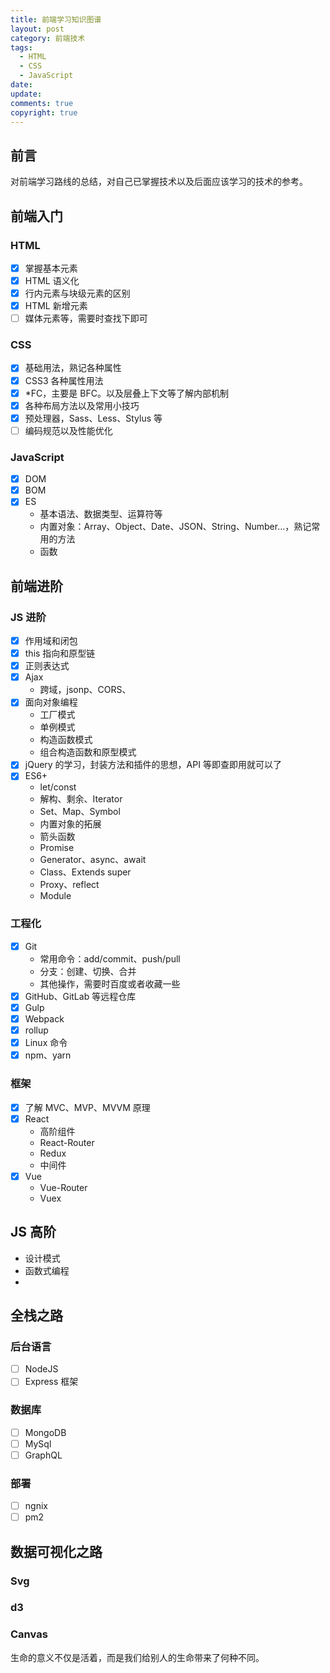 ```yaml
---
title: 前端学习知识图谱
layout: post
category: 前端技术
tags:
  - HTML
  - CSS
  - JavaScript
date: 
update: 
comments: true
copyright: true
---
```


## 前言

对前端学习路线的总结，对自己已掌握技术以及后面应该学习的技术的参考。

## 前端入门

### HTML

- [x] 掌握基本元素
- [x] HTML 语义化
- [x] 行内元素与块级元素的区别
- [x] HTML 新增元素
- [ ] 媒体元素等，需要时查找下即可

<!-- more -->

### CSS

- [x] 基础用法，熟记各种属性
- [x] CSS3 各种属性用法
- [x] *FC，主要是 BFC。以及层叠上下文等了解内部机制
- [x] 各种布局方法以及常用小技巧
- [x] 预处理器，Sass、Less、Stylus 等
- [ ] 编码规范以及性能优化

### JavaScript

- [x] DOM
- [x] BOM
- [x] ES
  - 基本语法、数据类型、运算符等
  - 内置对象：Array、Object、Date、JSON、String、Number...，熟记常用的方法
  - 函数

## 前端进阶

### JS 进阶

- [x] 作用域和闭包
- [x] this 指向和原型链
- [x] 正则表达式
- [x] Ajax
  - 跨域，jsonp、CORS、
- [x] 面向对象编程
  - 工厂模式
  - 单例模式
  - 构造函数模式
  - 组合构造函数和原型模式
- [x] jQuery 的学习，封装方法和插件的思想，API 等即查即用就可以了
- [x] ES6+
  - let/const
  - 解构、剩余、Iterator
  - Set、Map、Symbol
  - 内置对象的拓展
  - 箭头函数
  - Promise
  - Generator、async、await
  - Class、Extends super
  - Proxy、reflect
  - Module

### 工程化

- [x] Git
  - 常用命令：add/commit、push/pull
  - 分支：创建、切换、合并
  - 其他操作，需要时百度或者收藏一些
- [x] GitHub、GitLab 等远程仓库
- [x] Gulp
- [x] Webpack
- [x] rollup
- [x] Linux 命令
- [x] npm、yarn

### 框架

- [x] 了解 MVC、MVP、MVVM 原理
- [x] React
  - 高阶组件
  - React-Router
  - Redux
  - 中间件
- [x] Vue
  - Vue-Router
  - Vuex

## JS 高阶

- 设计模式
- 函数式编程
- 

## 全栈之路

### 后台语言

- [ ] NodeJS
- [ ] Express 框架

### 数据库

- [ ] MongoDB
- [ ] MySql
- [ ] GraphQL

### 部署

- [ ] ngnix
- [ ] pm2

## 数据可视化之路

### Svg

### d3

### Canvas

<common-Quote>生命的意义不仅是活着，而是我们给别人的生命带来了何种不同。</common-Quote>